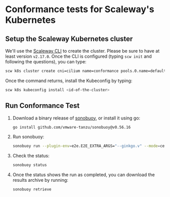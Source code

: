 # Conformance tests for Scaleway's Kubernetes

## Setup the Scaleway Kubernetes cluster

We'll use the [Scaleway CLI](https://github.com/scaleway/scaleway-cli/) to create the cluster. Please be sure to have at least version `v2.17.0`.
Once the CLI is configured (typing `scw init` and following the questions), you can type:

```bash
scw k8s cluster create cni=cilium name=conformance pools.0.name=default pools.0.size=2 pools.0.node-type=dev1_l version=1.28.0 --wait
```

Once the command returns, install the Kubeconfig by typing:

```bash
scw k8s kubeconfig install <id-of-the-cluster>
```

## Run Conformance Test

1. Download a binary release of [sonobuoy](https://github.com/vmware-tanzu/sonobuoy/releases), or install it using go:

    ```bash
    go install github.com/vmware-tanzu/sonobuoy@v0.56.16
    ```

2. Run sonobuoy:

    ```bash
    sonobuoy run --plugin-env=e2e.E2E_EXTRA_ARGS="--ginkgo.v" --mode=certified-conformance
    ```

3. Check the status:

    ```bash
    sonobuoy status
    ```

4. Once the status shows the run as completed, you can download the results archive by running:

    ```bash
    sonobuoy retrieve
    ```
